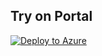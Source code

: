 ## Try on Portal

[![Deploy to Azure](http://azuredeploy.net/deploybutton.png)](https://portal.azure.com/#blade/Microsoft_Azure_Policy/CreatePolicyDefinitionBlade/uri/https%3A%2F%2Fraw.githubusercontent.com%2Fwedoazure%2FAzPol%2Fmain%2Fnetpol-example%2Fpol-rt-example.json)